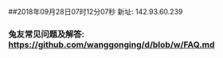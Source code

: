 ##2018年09月28日07时12分07秒 新址: 142.93.60.239
### 兔友常见问题及解答: https://github.com/wanggonging/d/blob/w/FAQ.md
